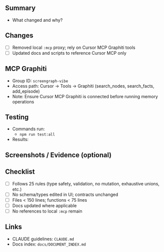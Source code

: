 ## Summary

- What changed and why?

## Changes

- [ ] Removed local `:mcp` proxy; rely on Cursor MCP Graphiti tools
- [ ] Updated docs and scripts to reference Cursor MCP only

## MCP Graphiti

- Group ID: `screengraph-vibe`
- Access path: Cursor → Tools → Graphiti (search_nodes, search_facts, add_episode)
- Note: Ensure Cursor MCP Graphiti is connected before running memory operations

## Testing

- Commands run:
  - `npm run test:all`
- Results:

## Screenshots / Evidence (optional)

## Checklist

- [ ] Follows 25 rules (type safety, validation, no mutation, exhaustive unions, etc.)
- [ ] No schema/types edited in UI; contracts unchanged
- [ ] Files < 150 lines; functions < 75 lines
- [ ] Docs updated where applicable
- [ ] No references to local `:mcp` remain

## Links

- CLAUDE guidelines: `CLAUDE.md`
- Docs index: `docs/DOCUMENT_INDEX.md`


